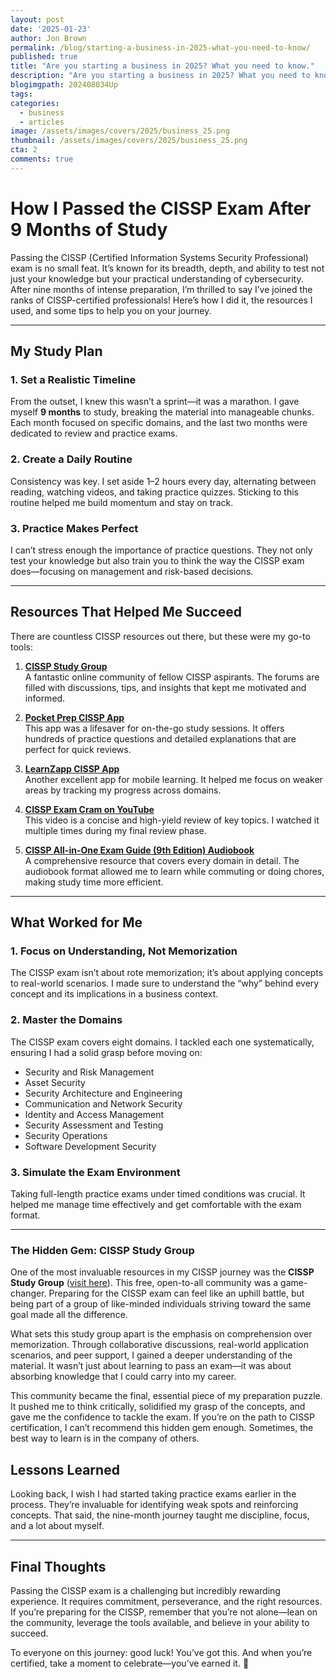 ```yaml
---
layout: post
date: '2025-01-23'
author: Jon Brown
permalink: /blog/starting-a-business-in-2025-what-you-need-to-know/
published: true
title: "Are you starting a business in 2025? What you need to know."
description: "Are you starting a business in 2025? What you need to know."
blogimgpath: 202408034Up
tags:
categories:
  - business
  - articles
image: /assets/images/covers/2025/business_25.png
thumbnail: /assets/images/covers/2025/business_25.png
cta: 2
comments: true
---
```

# How I Passed the CISSP Exam After 9 Months of Study  

Passing the CISSP (Certified Information Systems Security Professional) exam is no small feat. It’s known for its breadth, depth, and ability to test not just your knowledge but your practical understanding of cybersecurity. After nine months of intense preparation, I’m thrilled to say I’ve joined the ranks of CISSP-certified professionals! Here’s how I did it, the resources I used, and some tips to help you on your journey.  

---

## My Study Plan  

### 1. **Set a Realistic Timeline**  
From the outset, I knew this wasn’t a sprint—it was a marathon. I gave myself **9 months** to study, breaking the material into manageable chunks. Each month focused on specific domains, and the last two months were dedicated to review and practice exams.  

### 2. **Create a Daily Routine**  
Consistency was key. I set aside 1–2 hours every day, alternating between reading, watching videos, and taking practice quizzes. Sticking to this routine helped me build momentum and stay on track.  

### 3. **Practice Makes Perfect**  
I can’t stress enough the importance of practice questions. They not only test your knowledge but also train you to think the way the CISSP exam does—focusing on management and risk-based decisions.  

---

## Resources That Helped Me Succeed  

There are countless CISSP resources out there, but these were my go-to tools:  

1. **[CISSP Study Group](https://cisspstudygroup.com/)**  
   A fantastic online community of fellow CISSP aspirants. The forums are filled with discussions, tips, and insights that kept me motivated and informed.  

2. **[Pocket Prep CISSP App](https://www.pocketprep.com/exams/isc2-cissp/)**  
   This app was a lifesaver for on-the-go study sessions. It offers hundreds of practice questions and detailed explanations that are perfect for quick reviews.  

3. **[LearnZapp CISSP App](https://www.learnzapp.com/apps/cissp/)**  
   Another excellent app for mobile learning. It helped me focus on weaker areas by tracking my progress across domains.  

4. **[CISSP Exam Cram on YouTube](https://www.youtube.com/watch?v=_nyZhYnCNLA)**  
   This video is a concise and high-yield review of key topics. I watched it multiple times during my final review phase.  

5. **[CISSP All-in-One Exam Guide (9th Edition) Audiobook](https://books.apple.com/us/audiobook/cissp-all-in-one-exam-guide-ninth-edition/id1689165160)**  
   A comprehensive resource that covers every domain in detail. The audiobook format allowed me to learn while commuting or doing chores, making study time more efficient.  

---

## What Worked for Me  

### 1. **Focus on Understanding, Not Memorization**  
The CISSP exam isn’t about rote memorization; it’s about applying concepts to real-world scenarios. I made sure to understand the “why” behind every concept and its implications in a business context.  

### 2. **Master the Domains**  
The CISSP exam covers eight domains. I tackled each one systematically, ensuring I had a solid grasp before moving on:  
- Security and Risk Management  
- Asset Security  
- Security Architecture and Engineering  
- Communication and Network Security  
- Identity and Access Management  
- Security Assessment and Testing  
- Security Operations  
- Software Development Security  

### 3. **Simulate the Exam Environment**  
Taking full-length practice exams under timed conditions was crucial. It helped me manage time effectively and get comfortable with the exam format.  

---

### The Hidden Gem: CISSP Study Group

One of the most invaluable resources in my CISSP journey was the **CISSP Study Group** ([visit here](https://cisspstudygroup.com/)). This free, open-to-all community was a game-changer. Preparing for the CISSP exam can feel like an uphill battle, but being part of a group of like-minded individuals striving toward the same goal made all the difference.

What sets this study group apart is the emphasis on comprehension over memorization. Through collaborative discussions, real-world application scenarios, and peer support, I gained a deeper understanding of the material. It wasn’t just about learning to pass an exam—it was about absorbing knowledge that I could carry into my career.

This community became the final, essential piece of my preparation puzzle. It pushed me to think critically, solidified my grasp of the concepts, and gave me the confidence to tackle the exam. If you’re on the path to CISSP certification, I can’t recommend this hidden gem enough. Sometimes, the best way to learn is in the company of others.


## Lessons Learned  

Looking back, I wish I had started taking practice exams earlier in the process. They’re invaluable for identifying weak spots and reinforcing concepts. That said, the nine-month journey taught me discipline, focus, and a lot about myself.  

---

## Final Thoughts  

Passing the CISSP exam is a challenging but incredibly rewarding experience. It requires commitment, perseverance, and the right resources. If you’re preparing for the CISSP, remember that you’re not alone—lean on the community, leverage the tools available, and believe in your ability to succeed.  

To everyone on this journey: good luck! You’ve got this. And when you’re certified, take a moment to celebrate—you’ve earned it. 🎉  

